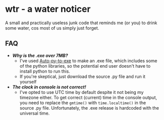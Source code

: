 
# wtr - a water noticer

A small and practically useless junk code that reminds me (or you) to drink some water, cos most of us simply just forget.

## FAQ
* ***Why is the .exe over 7MB?***<br /> 
    * I've used [Auto-py-to-exe](https://github.com/brentvollebregt/auto-py-to-exe) to make an .exe file, which includes some of the python libraries, so the potential end user doesn't have to install python to run this.<br />
    * If you're skeptical, just download the source .py file and run it yourself<br />
* ***The clock in console is not correct!*** <br />
    * I've opted to use UTC time by default despite it not being my timezone either. To get correct (current) time in the console output, you need to replace the ``gmtime()`` with ``time.localtime()`` in the source .py file. Unfortunately, the .exe release is hardcoded with the universal time. 




